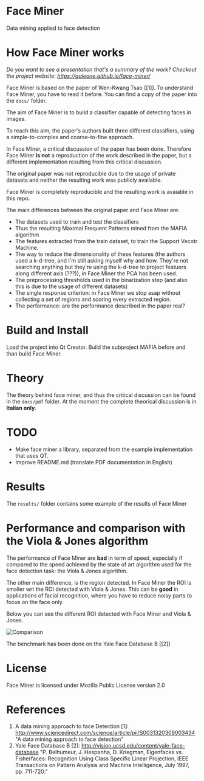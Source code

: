 Face Miner
==========
Data mining applied to face detection

# How Face Miner works

*Do you want to see a presentation that's a summary of the work? Checkout the project website: <https://galeone.github.io/face-miner/>*

Face Miner is based on the paper of Wen-Kwang Tsao [[1]]. To understand Face Miner, you have to read it before. You can find a copy of the paper into the `docs/` folder.

The aim of Face Miner is to build a classifier capable of detecting faces in images.

To reach this aim, the paper's authors built three different classifiers, using a simple-to-complex and coarse-to-fine approach.

In Face Miner, a critical discussion of the paper has been done. Therefore Face Miner __is not__ a reproduction of the work described in the paper, but a different implementation resulting from this critical discussion.

The original paper was not reproducible due to the usage of private datasets and neither the resulting work was publicly available.

Face Miner is completely reproducible and the resulting work is avaiable in this repo.

The main differences between the original paper and Face Miner are:
- The datasets used to train and test the classifiers
- Thus the resulting Maximal Frequent Patterns mined from the MAFIA algorithm
- The features extracted from the train dataset, to train the Support Vecotr Machine.
- The way to reduce the dimensionality of these features (the authors used a k-d-tree, and I'm still asking myself why and how. They're not searching anything but they're using the k-d-tree to project featuers along different axis (???)), in Face Miner the PCA has been used.
- The preprocessing thresholds used in the binarization step (and also this is due to the usage of different datasets)
- The single response criterion: in Face Miner we stop asap without collecting a set of regions and scoring every extracted region.
- The performance: are the performance described in the paper real?

# Build and Install
Load the project into Qt Creator. Build the subproject MAFIA before and than build Face Miner.

# Theory
The theory behind face miner, and thus the critical discussion can be found in the `docs/pdf` folder.
At the moment the complete theorical discussion is in __Italian only__.

# TODO
- Make face miner a library, separated from the example implementation that uses QT.
- Improve README.md (translate PDF documentation in English)

# Results
The `results/` folder contains some example of the results of Face Miner

# Performance and comparison with the Viola & Jones algorithm
The performance of Face Miner are __bad__ in term of speed, especially if compared to the speed achieved by the state of art algorithm used for the face detection task: the Viola & Jones algorithm.

The other main difference, is the region detected. In Face Miner the ROI is smaller wrt the ROI detected with Viola & Jones. This can be __good__ in applications of facial recognition, where you have to reduce noisy parts to focus on the face only.

Below you can see the different ROI detected with Face Miner and Viola & Jones.

![Comparison](https://media.nerdz.eu/8ltnyr7GKCPI.png)

The benchmark has been done on the Yale Face Database B [[2]]

# License
Face Miner is licensed under Mozilla Public License version 2.0

# References
1. A data mining approach to face Detection
[1]: http://www.sciencedirect.com/science/article/pii/S0031320309003434 "A data mining approach to face detection"
2. Yale Face Database B
[2]: http://vision.ucsd.edu/content/yale-face-database "P. Belhumeur, J. Hespanha, D. Kriegman, Eigenfaces vs. Fisherfaces: Recognition Using Class Specific Linear Projection, IEEE Transactions on Pattern Analysis and Machine Intelligence, July 1997, pp. 711-720."
